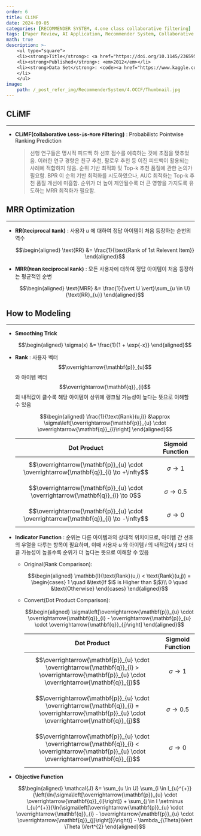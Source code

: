 ```yaml
---
order: 6
title: CLiMF
date: 2024-09-05
categories: [RECOMMENDER SYSTEM, 4.one class collaborative filtering]
tags: [Paper Review, AI Application, Recommender System, Collaborative Filtering, Implicit Feedback, OCCF, Ranking Prediction, Objective Function, Listwise Learning, MRR]
math: true
description: >-
    <ul type="square">
    <li><strong>Title</strong>: <a href="https://doi.org/10.1145/2365952.2365981"><code>CLiMF: Learning to Maximize Reciprocal Rank with Collaborative Less-is-More Filtering</code></a></li>
    <li><strong>Published</strong>: <em>2012</em></li>
    <li><strong>Data Set</strong>: <code><a href="https://www.kaggle.com/datasets/masoud3/epinions-trust-network">Epinions</a></code>
    </li>
    </ul>
image:
    path: /_post_refer_img/RecommenderSystem/4.OCCF/Thumbnail.jpg
---
```


## CLiMF
-----

- **CLiMF(`C`ollaborative `L`ess-`i`s-`M`ore `F`iltering)** : Probabilistc Pointwise Ranking Prediction

    > 선행 연구들은 명시적 피드백 하 선호 점수를 예측하는 것에 초점을 맞추었음. 이러한 연구 경향은 친구 추천, 팔로우 추천 등 이진 피드백이 활용되는 사례에 적합하지 않음. 순위 기반 최적화 및 Top-k 추천 품질에 관한 논의가 필요함. BPR 이 순위 기반 최적화를 시도하였으나, AUC 최적화는 Top-k 추천 품질 개선에 미흡함. 순위가 더 높이 제안될수록 더 큰 영향을 가지도록 유도하는 MRR 최적화가 필요함.

## MRR Optimization
-----

- **RR(`R`eciprocal `R`ank)** : 사용자 $u$ 에 대하여 정답 아이템이 처음 등장하는 순번의 역수

    $$\begin{aligned}
    \text{RR}
    &= \frac{1}{\text{Rank of 1st Relevent Item}}
    \end{aligned}$$

- **MRR(`M`ean `R`eciprocal `R`ank)** : 모든 사용자에 대하여 정답 아이템이 처음 등장하는 평균적인 순번

    $$\begin{aligned}
    \text{MRR}
    &= \frac{1}{\vert U \vert}\sum_{u \in U}{\text{RR}_{u}}
    \end{aligned}$$

## How to Modeling
-----

- **Smoothing Trick**

    $$\begin{aligned}
    \sigma(x)
    &= \frac{1}{1 + \exp{-x}}
    \end{aligned}$$

- **Rank** : 사용자 벡터 $$\overrightarrow{\mathbf{p}}_{u}$$ 와 아이템 벡터 $$\overrightarrow{\mathbf{q}}_{i}$$ 의 내적값이 클수록 해당 아이템이 상위에 랭크될 가능성이 높다는 뜻으로 이해할 수 있음

    $$\begin{aligned}
    \frac{1}{\text{Rank}(u,i)}
    &\approx \sigma\left[\overrightarrow{\mathbf{p}}_{u} \cdot \overrightarrow{\mathbf{q}}_{i}\right]
    \end{aligned}$$

    | Dot Product | Sigmoid Function |
    |---|---|
    | $$\overrightarrow{\mathbf{p}}_{u} \cdot \overrightarrow{\mathbf{q}}_{i} \to +\infty$$ | $$\sigma \to 1$$ |
    | $$\overrightarrow{\mathbf{p}}_{u} \cdot \overrightarrow{\mathbf{q}}_{i} \to 0$$ | $$\sigma \to 0.5$$ |
    | $$\overrightarrow{\mathbf{p}}_{u} \cdot \overrightarrow{\mathbf{q}}_{i} \to -\infty$$ | $$\sigma \to 0$$ |

- **Indicator Function** : 순위는 다른 아이템과의 상대적 위치이므로, 아이템 간 선호의 우열을 다루는 항목이 필요하며, 이때 사용자 $u$ 와 아이템 $i$ 의 내적값이 $j$ 보다 더 클 가능성이 높을수록 순위가 더 높다는 뜻으로 이해할 수 있음

    - Original(Rank Comparison):

        $$\begin{aligned}
        \mathbb{I}(\text{Rank}(u,i) < \text{Rank}(u,j))
        = \begin{cases}
        1 \quad &\text{If $i$ is Higher than $j$}\\
        0 \quad &\text{Otherwise}
        \end{cases}
        \end{aligned}$$

    - Convert(Dot Product Comparison):

        $$\begin{aligned}
        \sigma\left[\overrightarrow{\mathbf{p}}_{u} \cdot \overrightarrow{\mathbf{q}}_{i} - \overrightarrow{\mathbf{p}}_{u} \cdot \overrightarrow{\mathbf{q}}_{j}\right]
        \end{aligned}$$

        | Dot Product | Sigmoid Function |
        |---|---|
        | $$\overrightarrow{\mathbf{p}}_{u} \cdot \overrightarrow{\mathbf{q}}_{i} > \overrightarrow{\mathbf{p}}_{u} \cdot \overrightarrow{\mathbf{q}}_{j}$$ | $$\sigma \to 1$$ |
        | $$\overrightarrow{\mathbf{p}}_{u} \cdot \overrightarrow{\mathbf{q}}_{i} = \overrightarrow{\mathbf{p}}_{u} \cdot \overrightarrow{\mathbf{q}}_{j}$$ | $$\sigma \to 0.5$$ |
        | $$\overrightarrow{\mathbf{p}}_{u} \cdot \overrightarrow{\mathbf{q}}_{i} < \overrightarrow{\mathbf{p}}_{u} \cdot \overrightarrow{\mathbf{q}}_{j}$$ | $$\sigma \to 0$$ |

- **Objective Function**

    $$\begin{aligned}
    \mathcal{J}
    &= \sum_{u \in U} \sum_{i \in I_{u}^{+}}{\left(\ln{\sigma\left[\overrightarrow{\mathbf{p}}_{u} \cdot \overrightarrow{\mathbf{q}}_{i}\right]} + \sum_{j \in I \setminus I_{u}^{+}}{\ln{\sigma\left[\overrightarrow{\mathbf{p}}_{u} \cdot \overrightarrow{\mathbf{q}}_{i} - \overrightarrow{\mathbf{p}}_{u} \cdot \overrightarrow{\mathbf{q}}_{j}\right]}}\right)} - \lambda_{\Theta}\Vert \Theta \Vert^{2}
    \end{aligned}$$